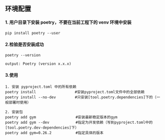 ## 环境配置
#### 1. 用户目录下安装 poetry，不要在当前工程下的 venv 环境中安装
```
pip install poetry --user
```

#### 2.检验是否安装成功
```
poetry --version

output: Poetry (version x.x.x)
```

#### 3.使用
```
1. 安装 pyproject.toml 中的所有依赖
poetry install 　　　　　　　　　　#安装pyproject.toml文件中的全部依赖
poetry install --no-dev 　　　　 #只安装[tool.poetry.dependencies]下的（一般部署时使用）

2. 安装包
poetry add gym　　　　　　　　　   #安装最新稳定版本的gym
poetry add gym --dev　　　　　　  #指定为开发依赖（写到pyproject.toml中的[tool.poetry.dev-dependencies]下）
poetry add gym=0.26.2 　　　　　　#指定具体的版本
```